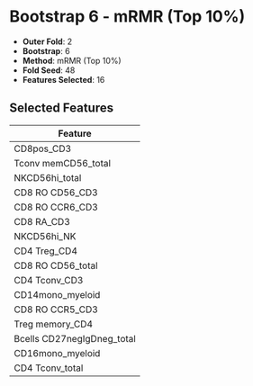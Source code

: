 # Bootstrap 6 - mRMR (Top 10%)

- **Outer Fold**: 2
- **Bootstrap**: 6
- **Method**: mRMR (Top 10%)
- **Fold Seed**: 48
- **Features Selected**: 16

## Selected Features

| Feature |
|---------|
| CD8pos_CD3 |
| Tconv memCD56_total |
| NKCD56hi_total |
| CD8 RO CD56_CD3 |
| CD8 RO CCR6_CD3 |
| CD8 RA_CD3 |
| NKCD56hi_NK |
| CD4 Treg_CD4 |
| CD8 RO CD56_total |
| CD4 Tconv_CD3 |
| CD14mono_myeloid |
| CD8 RO CCR5_CD3 |
| Treg memory_CD4 |
| Bcells CD27negIgDneg_total |
| CD16mono_myeloid |
| CD4 Tconv_total |

